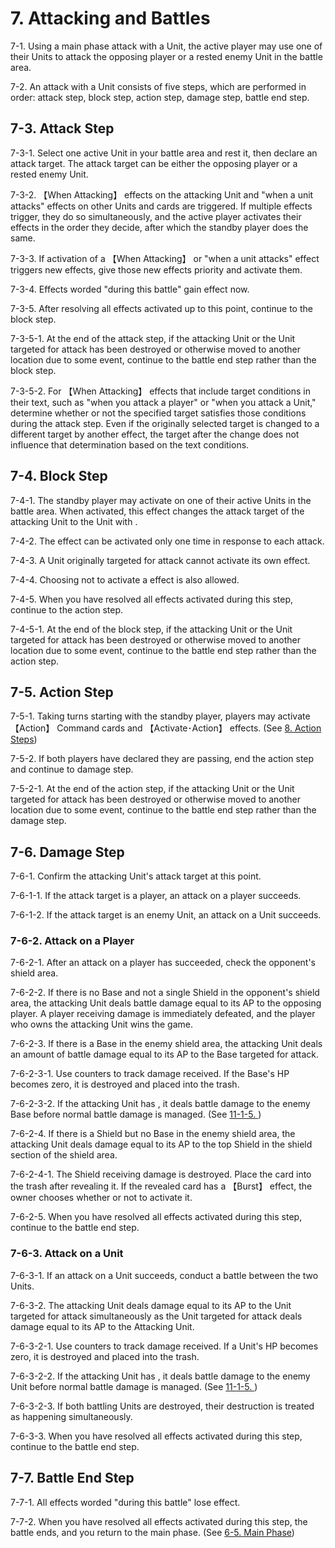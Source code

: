 # 7. Attacking and Battles

7-1. Using a main phase attack with a Unit, the active player may use one of their Units to attack the opposing player or a rested enemy Unit in the battle area.

7-2. An attack with a Unit consists of five steps, which are performed in order: attack step, block step, action step, damage step, battle end step.

## 7-3. Attack Step

7-3-1. Select one active Unit in your battle area and rest it, then declare an attack target. The attack target can be either the opposing player or a rested enemy Unit.

7-3-2. 【When Attacking】 effects on the attacking Unit and "when a unit attacks" effects on other Units and cards are triggered. If multiple effects trigger, they do so simultaneously, and the active player activates their effects in the order they decide, after which the standby player does the same.

7-3-3. If activation of a 【When Attacking】 or "when a unit attacks" effect triggers new effects, give those new effects priority and activate them.

7-3-4. Effects worded "during this battle" gain effect now.

7-3-5. After resolving all effects activated up to this point, continue to the block step.

7-3-5-1. At the end of the attack step, if the attacking Unit or the Unit targeted for attack has been destroyed or otherwise moved to another location due to some event, continue to the battle end step rather than the block step.

7-3-5-2. For 【When Attacking】 effects that include target conditions in their text, such as "when you attack a player" or "when you attack a Unit," determine whether or not the specified target satisfies those conditions during the attack step. Even if the originally selected target is changed to a different target by another effect, the target after the change does not influence that determination based on the text conditions.

## 7-4. Block Step

7-4-1. The standby player may activate <Blocker> on one of their active Units in the battle area. When activated, this effect changes the attack target of the attacking Unit to the Unit with <Blocker>.

7-4-2. The <Blocker> effect can be activated only one time in response to each attack.

7-4-3. A Unit originally targeted for attack cannot activate its own <Blocker> effect.

7-4-4. Choosing not to activate a <Blocker> effect is also allowed.

7-4-5. When you have resolved all effects activated during this step, continue to the action step.

7-4-5-1. At the end of the block step, if the attacking Unit or the Unit targeted for attack has been destroyed or otherwise moved to another location due to some event, continue to the battle end step rather than the action step.

## 7-5. Action Step

7-5-1. Taking turns starting with the standby player, players may activate 【Action】 Command cards and 【Activate･Action】 effects. (See [8. Action Steps](../08-action-steps/full.md))

7-5-2. If both players have declared they are passing, end the action step and continue to damage step.

7-5-2-1. At the end of the action step, if the attacking Unit or the Unit targeted for attack has been destroyed or otherwise moved to another location due to some event, continue to the battle end step rather than the damage step.

## 7-6. Damage Step

7-6-1. Confirm the attacking Unit's attack target at this point.

7-6-1-1. If the attack target is a player, an attack on a player succeeds.

7-6-1-2. If the attack target is an enemy Unit, an attack on a Unit succeeds.

### 7-6-2. Attack on a Player

7-6-2-1. After an attack on a player has succeeded, check the opponent's shield area.

7-6-2-2. If there is no Base and not a single Shield in the opponent's shield area, the attacking Unit deals battle damage equal to its AP to the opposing player. A player receiving damage is immediately defeated, and the player who owns the attacking Unit wins the game.

7-6-2-3. If there is a Base in the enemy shield area, the attacking Unit deals an amount of battle damage equal to its AP to the Base targeted for attack.

7-6-2-3-1. Use counters to track damage received. If the Base's HP becomes zero, it is destroyed and placed into the trash.

7-6-2-3-2. If the attacking Unit has <First Strike>, it deals battle damage to the enemy Base before normal battle damage is managed. (See [11-1-5. <First Strike>](../11-keyword-effects-and-keywords/keyword-effects.md#first-strike))

7-6-2-4. If there is a Shield but no Base in the enemy shield area, the attacking Unit deals damage equal to its AP to the top Shield in the shield section of the shield area.

7-6-2-4-1. The Shield receiving damage is destroyed. Place the card into the trash after revealing it. If the revealed card has a 【Burst】 effect, the owner chooses whether or not to activate it.

7-6-2-5. When you have resolved all effects activated during this step, continue to the battle end step.

### 7-6-3. Attack on a Unit

7-6-3-1. If an attack on a Unit succeeds, conduct a battle between the two Units.

7-6-3-2. The attacking Unit deals damage equal to its AP to the Unit targeted for attack simultaneously as the Unit targeted for attack deals damage equal to its AP to the Attacking Unit.

7-6-3-2-1. Use counters to track damage received. If a Unit's HP becomes zero, it is destroyed and placed into the trash.

7-6-3-2-2. If the attacking Unit has <First Strike>, it deals battle damage to the enemy Unit before normal battle damage is managed. (See [11-1-5. <First Strike>](../11-keyword-effects-and-keywords/keyword-effects.md#first-strike))

7-6-3-2-3. If both battling Units are destroyed, their destruction is treated as happening simultaneously.

7-6-3-3. When you have resolved all effects activated during this step, continue to the battle end step.

## 7-7. Battle End Step

7-7-1. All effects worded "during this battle" lose effect.

7-7-2. When you have resolved all effects activated during this step, the battle ends, and you return to the main phase. (See [6-5. Main Phase](../06-game-progression/full.md#6-5-main-phase))
